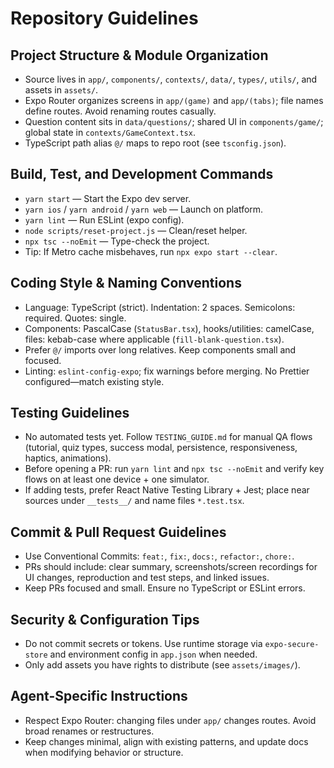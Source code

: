 # Repository Guidelines

## Project Structure & Module Organization
- Source lives in `app/`, `components/`, `contexts/`, `data/`, `types/`, `utils/`, and assets in `assets/`.
- Expo Router organizes screens in `app/(game)` and `app/(tabs)`; file names define routes. Avoid renaming routes casually.
- Question content sits in `data/questions/`; shared UI in `components/game/`; global state in `contexts/GameContext.tsx`.
- TypeScript path alias `@/` maps to repo root (see `tsconfig.json`).

## Build, Test, and Development Commands
- `yarn start` — Start the Expo dev server.
- `yarn ios` / `yarn android` / `yarn web` — Launch on platform.
- `yarn lint` — Run ESLint (expo config).
- `node scripts/reset-project.js` — Clean/reset helper.
- `npx tsc --noEmit` — Type-check the project.
- Tip: If Metro cache misbehaves, run `npx expo start --clear`.

## Coding Style & Naming Conventions
- Language: TypeScript (strict). Indentation: 2 spaces. Semicolons: required. Quotes: single.
- Components: PascalCase (`StatusBar.tsx`), hooks/utilities: camelCase, files: kebab-case where applicable (`fill-blank-question.tsx`).
- Prefer `@/` imports over long relatives. Keep components small and focused.
- Linting: `eslint-config-expo`; fix warnings before merging. No Prettier configured—match existing style.

## Testing Guidelines
- No automated tests yet. Follow `TESTING_GUIDE.md` for manual QA flows (tutorial, quiz types, success modal, persistence, responsiveness, haptics, animations).
- Before opening a PR: run `yarn lint` and `npx tsc --noEmit` and verify key flows on at least one device + one simulator.
- If adding tests, prefer React Native Testing Library + Jest; place near sources under `__tests__/` and name files `*.test.tsx`.

## Commit & Pull Request Guidelines
- Use Conventional Commits: `feat:`, `fix:`, `docs:`, `refactor:`, `chore:`.
- PRs should include: clear summary, screenshots/screen recordings for UI changes, reproduction and test steps, and linked issues.
- Keep PRs focused and small. Ensure no TypeScript or ESLint errors.

## Security & Configuration Tips
- Do not commit secrets or tokens. Use runtime storage via `expo-secure-store` and environment config in `app.json` when needed.
- Only add assets you have rights to distribute (see `assets/images/`).

## Agent-Specific Instructions
- Respect Expo Router: changing files under `app/` changes routes. Avoid broad renames or restructures.
- Keep changes minimal, align with existing patterns, and update docs when modifying behavior or structure.
